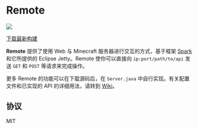 # Remote

![](https://s2.loli.net/2022/02/15/78dFNhCmH9GRDjb.png)

[下载最新构建](https://nightly.link/seatidemc/remote/workflows/gradle/master/Remote%20latest.zip)

**Remote** 提供了使用 Web 与 Minecraft 服务器进行交互的方式，基于框架 [Spark](https://sparkjava.com) 和它所提供的 Eclipse Jetty。Remote 使你可以直接向 `ip:port/path/to/api` 发送 `GET` 和 `POST` 等请求来完成操作。

更多 Remote 的功能可以在下载源码后，在 `Server.java` 中自行实现。有关配置文件和已实现的 API 的详细用法，请转到 [Wiki](https://w.seatide.top/plugins/remote)。

## 协议

MIT